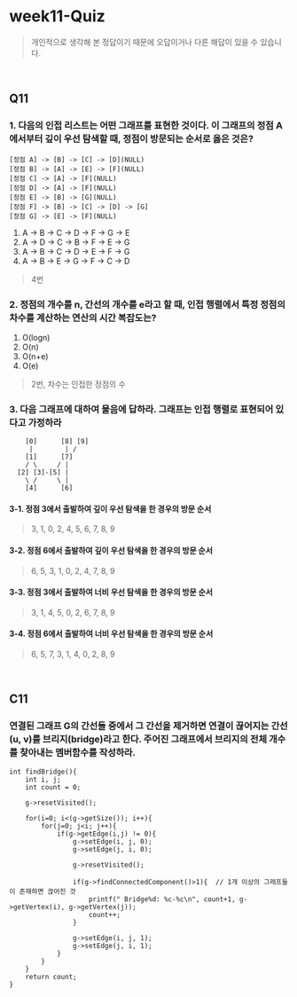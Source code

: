 # week11-Quiz
> 개인적으로 생각해 본 정답이기 때문에 오답이거나 다른 해답이 있을 수 있습니다. <br/>

<br/>

## Q11
### 1. 다음의 인접 리스트는 어떤 그래프를 표현한 것이다. 이 그래프의 정점 A에서부터 깊이 우선 탐색할 때, 정점이 방문되는 순서로 옳은 것은?
```
[정점 A] -> [B] -> [C] -> [D](NULL)
[정점 B] -> [A] -> [E] -> [F](NULL)
[정점 C] -> [A] -> [F](NULL)
[정점 D] -> [A] -> [F](NULL)
[정점 E] -> [B] -> [G](NULL)
[정점 F] -> [B] -> [C] -> [D] -> [G]
[정점 G] -> [E] -> [F](NULL)
```
1. A -> B -> C -> D -> F -> G -> E
2. A -> D -> C -> B -> F -> E -> G
3. A -> B -> C -> D -> E -> F -> G
4. A -> B -> E -> G -> F -> C -> D
> 4번

### 2. 정점의 개수를 n, 간선의 개수를 e라고 할 때, 인접 행렬에서 특정 정점의 차수를 계산하는 연산의 시간 복잡도는?
1. O(logn)
2. O(n)
3. O(n+e)
4. O(e)
> 2번, 차수는 인접한 정점의 수

### 3. 다음 그래프에 대하여 물음에 답하라. 그래프는 인접 행렬로 표현되어 있다고 가정하라
```
    [0]      [8] [9]
     |        | /
    [1]      [7]
    / \     / |
  [2] [3]-[5] |
    \ /     \ |
    [4]      [6]
```
#### 3-1. 정점 3에서 출발하여 깊이 우선 탐색을 한 경우의 방문 순서
> 3, 1, 0, 2, 4, 5, 6, 7, 8, 9

#### 3-2. 정점 6에서 출발하여 깊이 우선 탐색을 한 경우의 방문 순서
> 6, 5, 3, 1, 0, 2, 4, 7, 8, 9

#### 3-3. 정점 3에서 출발하여 너비 우선 탐색을 한 경우의 방문 순서
> 3, 1, 4, 5, 0, 2, 6, 7, 8, 9

#### 3-4. 정점 6에서 출발하여 너비 우선 탐색을 한 경우의 방문 순서
> 6, 5, 7, 3, 1, 4, 0, 2, 8, 9

<br/>

## C11
### 연결된 그래프 G의 간선들 중에서 그 간선을 제거하면 연결이 끊어지는 간선 (u, v)를 브리지(bridge)라고 한다. 주어진 그래프에서 브리지의 전체 개수를 찾아내는 멤버함수를 작성하라.
```
int findBridge(){
    int i, j;
    int count = 0;
    
    g->resetVisited();

    for(i=0; i<(g->getSize()); i++){
        for(j=0; j<i; j++){
            if(g->getEdge(i,j) != 0){
                g->setEdge(i, j, 0);
                g->setEdge(j, i, 0);

                g->resetVisited();
				        
                if(g->findConnectedComponent()>1){	// 1개 이상의 그래프들이 존재하면 끊어진 것
                    printf(" Bridge%d: %c-%c\n", count+1, g->getVertex(i), g->getVertex(j));
                    count++;
                }
				        
                g->setEdge(i, j, 1);
                g->setEdge(j, i, 1);
            }
        }
    }
    return count;
}
```
